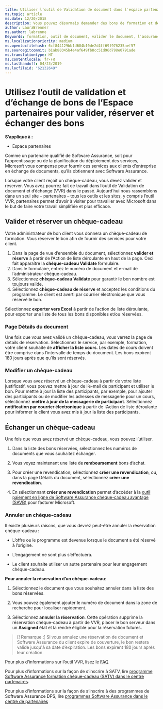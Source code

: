 ```yaml
---
title: Utiliser l’outil de Validation de document dans l’espace partenaires pour les bons de formation et les autres | Partenaires
ms.topic: article
ms.date: 12/20/2018
description: Vous pouvez désormais demander des bons de formation et des programmes d’assurance de logiciels des partenaires
author: LauraBrenner
ms.author: labrenne
Keywords: formation, outil de document, valider le document, l’assurance logiciel des revendications, DPS, SATV
ms.localizationpriority: medium
ms.openlocfilehash: 6cf844129bb1d684b10de2d4ff69f976235aef57
ms.sourcegitcommit: b1ab80345b4e4af649fb8cc51d96d798e0791ade
ms.translationtype: HT
ms.contentlocale: fr-FR
ms.lasthandoff: 04/23/2019
ms.locfileid: "62132649"
---
```

# <a name="use-the-voucher-validation-and-redemption-tool-in-partner-center-to-validate-reserve-and-redeem-vouchers"></a>Utilisez l’outil de validation et d’échange de bons de l’Espace partenaires pour valider, réserver et échanger des bons 

**S’applique à :**

- Espace partenaires

Comme un partenaire qualifié de Software Assurance, soit pour l’apprentissage ou de la planification du déploiement des services, Microsoft vous compense pour fournir ces services aux clients d’entreprise en échange de documents, qu'ils obtiennent avec Software Assurance.

Lorsque votre client reçoit un chèque-cadeau, vous devez valider et réserver. Vous avez pourrez fait ce travail dans l’outil de Validation de document et d’échange (VVR) dans le passé. Aujourd'hui nous rassemblons dans un seul site – partenaires – tous les outils et les sites, y compris l’outil VVR, partenaires permet d’avoir à visiter pour travailler avec Microsoft dans le but de faire votre travail simplifiée et plus efficace.

## <a name="validate-and-reserve-a-voucher"></a>Valider et réserver un chèque-cadeau

Votre administrateur de bon client vous donnera un chèque-cadeau de formation. Vous réserver le bon afin de fournir des services pour votre client.

1. Dans la page de vue d’ensemble du document, sélectionnez **valider et réserve** à partir de l’Action de liste déroulante en haut de la page. Ceci fait apparaître la **chèque-cadeau Validate** formulaire.
2. Dans le formulaire, entrez le numéro de document et e-mail de l’administrateur chèque-cadeau.
3. Sélectionnez **chèque-cadeau Validate** pour garantir le bon nombre est toujours valide.
4. Sélectionnez **chèque-cadeau de réserve** et acceptez les conditions du programme. Le client est averti par courrier électronique que vous réservé le bon.

Sélectionnez **exporter vers Excel** à partir de l’action de liste déroulante, pour exporter une liste de tous les bons disponibles et/ou réservées.

### <a name="voucher-details-page"></a>Page Détails du document

Une fois que vous avez validé un chèque-cadeau, vous verrez la page de détails de réservation. Sélectionnez le service, par exemple, formation, votre client souhaite de **afficher la liste cours**.
Les dates de cours doivent être comprise dans l’intervalle de temps du document. Les bons expirent 180 jours après que qu’ils sont réservés.

### <a name="modify-a-voucher"></a>Modifier un chèque-cadeau

Lorsque vous avez réservé un chèque-cadeau à partir de votre liste justificatif, vous pouvez mettre à jour de l’e-mail de participant et utiliser le bon. Pour mettre à jour la liste des participants, par exemple, pour ajouter des participants ou de modifier les adresses de messagerie pour un cours, sélectionnez **mettre à jour de la messagerie de participant**. Sélectionnez **notification par courrier électronique** à partir de l’Action de liste déroulante pour informer le client vous avez mis à jour la liste des participants.

## <a name="redeem-a-voucher"></a>Échanger un chèque-cadeau

Une fois que vous avez réservé un chèque-cadeau, vous pouvez l’utiliser. 

1. Dans la liste des bons réservées, sélectionnez les numéros de documents que vous souhaitez échanger. 
2. Vous voyez maintenant une liste de **remboursement** bons d’achat.

4. Pour créer une revendication, sélectionnez **créer une revendication**, ou, dans la page Détails du document, sélectionnez **créer une revendication**.

5. En sélectionnant **créer une revendication** permet d’accéder à la [outil paiement en ligne de Software Assurance chèque-cadeau avantage (SAVB)](https://planningservices.partners.extranet.microsoft.com/en/Pages/getpaid.aspx) pour facturer Microsoft.


### <a name="cancel-a-voucher"></a>Annuler un chèque-cadeau

Il existe plusieurs raisons, que vous devrez peut-être annuler la réservation chèque-cadeau :

- L’offre ou le programme est devenue lorsque le document a été réservé à l’origine.

- L’engagement ne sont plus s’effectuera.

- Le client souhaite utiliser un autre partenaire pour leur engagement chèque-cadeau.

**Pour annuler la réservation d’un chèque-cadeau**:

1. Sélectionnez le document que vous souhaitez annuler dans la liste des bons réservées.

2. Vous pouvez également ajouter le numéro de document dans la zone de recherche pour localiser rapidement. 

3. Sélectionnez **annuler la réservation**. Cette opération supprime la réservation chèque-cadeau à partir de VVR, placer le bon serveur dans un **Assigned** état et la rendre éligible pour la réservation futures.

>[! Remarque :] Si vous annulez une réservation de document et Software Assurance du client expire de couverture, le bon restera valide jusqu'à sa date d’expiration. Les bons expirent 180 jours après leur création.

Pour plus d’informations sur l’outil VVR, lisez le [FAQ](vvr-faq.md).

Pour plus d’informations sur la façon de s’inscrire à SATV, lire [programme Software Assurance formation chèque-cadeau (SATV) dans le centre partenaires](software-assurance-satv.md).

Pour plus d’informations sur la façon de s’inscrire à des programmes de Software Assurance DPS, lire [programmes Software Assurance dans le centre de partenaires](software-assurance-dps.md)

